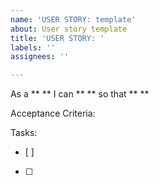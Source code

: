```yaml
---
name: 'USER STORY: template'
about: User story template
title: 'USER STORY: '
labels: ''
assignees: ''

---
```


As a ** ** I can ** ** so that ** **

Acceptance Criteria:

Tasks:
- [ ]
- [ ]
